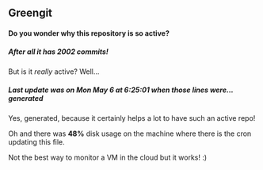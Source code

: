 ## Greengit

#### Do you wonder why this repository is so active?

##### After all it has 2002 commits!

But is it *really* active? Well...

##### Last update was on Mon May 6 at 6:25:01 when those lines were... generated

Yes, generated, because it certainly helps a lot to have such an active repo!

Oh and there was **48%** disk usage on the machine
where there is the cron updating this file.

Not the best way to monitor a VM in the cloud but it works! :)
